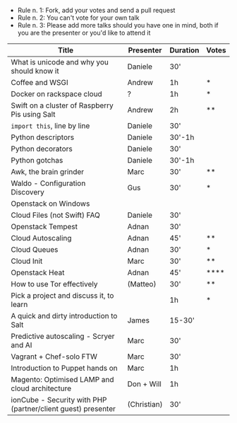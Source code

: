   - Rule n. 1: Fork, add your votes and send a pull request
  - Rule n. 2: You can't vote for your own talk
  - Rule n. 3: Please add more talks should you have one in mind, both if you are the presenter or you'd like to attend it


| Title                                             | Presenter | Duration  | Votes |
| ------------------------------------------------- | --------- | --------- | ----- |
| What is unicode and why you should know it        | Daniele   | 30'       |       |
| Coffee and WSGI                                   | Andrew    | 1h        |*      |
| Docker on rackspace cloud                         | ?         | 1h        |*      |
| Swift on a cluster of Raspberry Pis using Salt    | Andrew    | 2h        |**     |
| `import this`, line by line                       | Daniele   | 30'       |       |
| Python descriptors                                | Daniele   | 30'-1h    |       |
| Python decorators                                 | Daniele   | 30'       |       |
| Python gotchas                                    | Daniele   | 30'-1h    |       |
| Awk, the brain grinder                            | Marc      | 30'       |**     |
| Waldo - Configuration Discovery                   | Gus       | 30'       |*      |
| Openstack on Windows                              |           |           |       |
| Cloud Files (not Swift) FAQ                       | Daniele   | 30'       |       |
| Openstack Tempest                                 | Adnan     | 30'       |       |
| Cloud Autoscaling                                 | Adnan     | 45'       |**     |
| Cloud Queues                                      | Adnan     | 30'       |*      |
| Cloud Init                                        | Marc      | 30'       |**     |
| Openstack Heat                                    | Adnan     | 45'       |****   |
| How to use Tor effectively                        | (Matteo)  | 30'       |**     |
| Pick a project and discuss it, to learn           |           | 1h        |*      |
| A quick and dirty introduction to Salt            | James     | 15-30'    |       |
| Predictive autoscaling - Scryer and AI            | Marc      | 30'       |       |
| Vagrant + Chef-solo FTW                           | Marc      | 30'       |       |
| Introduction to Puppet hands on                   | Marc      | 1h        |       |
| Magento: Optimised LAMP and cloud architecture    | Don + Will| 1h        |       |
| ionCube - Security with PHP (partner/client guest) presenter | (Christian)  | 30'       |       |
